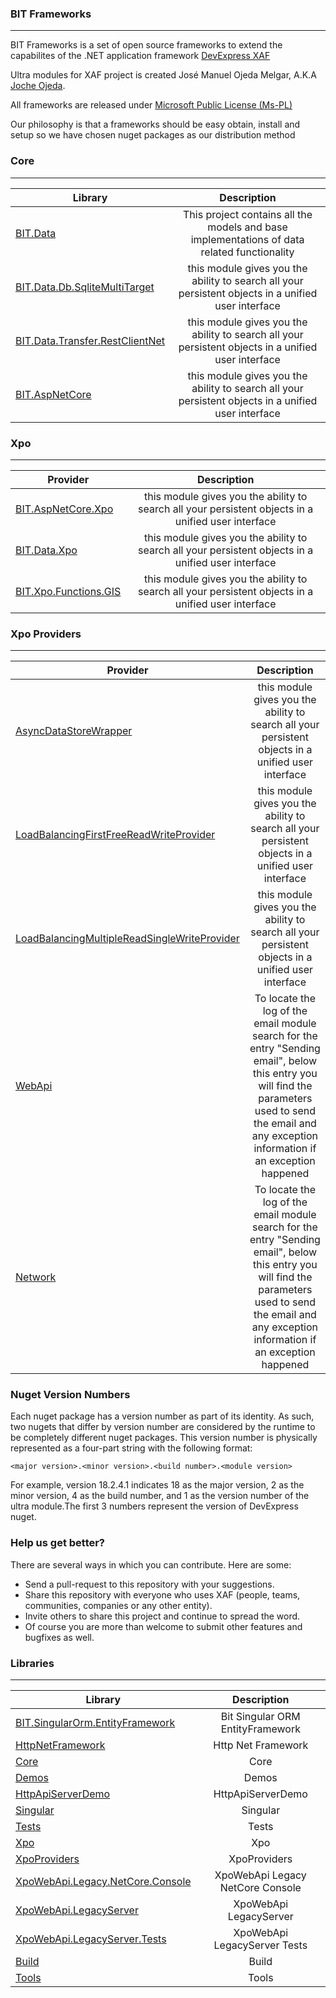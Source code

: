 ### BIT Frameworks
---

BIT Frameworks is a set of open source frameworks to extend the capabilites of the .NET application framework [DevExpress XAF](https://www.devexpress.com/products/net/application_framework/)

Ultra modules for XAF project is created José Manuel Ojeda Melgar, A.K.A [Joche Ojeda](https://www.jocheojeda.com).

All frameworks are released under [Microsoft Public License (Ms-PL)](https://opensource.org/licenses/MS-PL)

Our philosophy is that a frameworks should be easy obtain, install and setup so we have chosen nuget packages as our distribution method


### Core
---


| Library        | Description   |
| ------------- |:-------------:| 
|[BIT.Data](https://github.com/egarim/BitFrameWorks/tree/master/scr/Core/BIT.Data)      | This project contains all the models and base implementations of data related functionality|
|[BIT.Data.Db.SqliteMultiTarget](https://github.com/egarim/BitFrameWorks/tree/master/scr/Core/BIT.Db.SqliteMultiTarget)      | this module gives you the ability to search all your persistent objects in a unified user interface |
|[BIT.Data.Transfer.RestClientNet](https://github.com/egarim/BitFrameWorks/tree/master/scr/Core/BIT.Data.Transfer.RestClientNet)      | this module gives you the ability to search all your persistent objects in a unified user interface |
|[BIT.AspNetCore](https://github.com/egarim/BitFrameWorks/tree/master/scr/Core/BIT.AspNetCore)      | this module gives you the ability to search all your persistent objects in a unified user interface |


### Xpo
---


| Provider        | Description   |
| ------------- |:-------------:| 
|[BIT.AspNetCore.Xpo](https://github.com/egarim/Ultra/tree/master/Ultra.UniversalSearch)      | this module gives you the ability to search all your persistent objects in a unified user interface |
|[BIT.Data.Xpo](https://github.com/egarim/Ultra/tree/master/Ultra.UniversalSearch)      | this module gives you the ability to search all your persistent objects in a unified user interface |
|[BIT.Xpo.Functions.GIS](https://github.com/egarim/Ultra/tree/master/Ultra.UniversalSearch)      | this module gives you the ability to search all your persistent objects in a unified user interface |



### Xpo Providers
---


| Provider        | Description   |
| ------------- |:-------------:| 
|[AsyncDataStoreWrapper](https://github.com/egarim/Ultra/tree/master/Ultra.UniversalSearch)      | this module gives you the ability to search all your persistent objects in a unified user interface |
|[LoadBalancingFirstFreeReadWriteProvider](https://github.com/egarim/Ultra/tree/master/Ultra.UniversalSearch)      | this module gives you the ability to search all your persistent objects in a unified user interface |
|[LoadBalancingMultipleReadSingleWriteProvider](https://github.com/egarim/Ultra/tree/master/Ultra.UniversalSearch)      | this module gives you the ability to search all your persistent objects in a unified user interface |
|[WebApi](https://github.com/egarim/Ultra/tree/master/Ultra.Email)      | To locate the log of the email module search for the entry "Sending email", below this entry you will find the parameters used to send the email and any exception information if an exception happened |
|[Network](https://github.com/egarim/Ultra/tree/master/Ultra.Email)      | To locate the log of the email module search for the entry "Sending email", below this entry you will find the parameters used to send the email and any exception information if an exception happened |    
 


### Nuget Version Numbers


Each nuget package has a version number as part of its identity. As such, two nugets that differ by version number are considered by the runtime to be completely different nuget packages. This version number is physically represented as a four-part string with the following format:

```<language>
<major version>.<minor version>.<build number>.<module version>
```

For example, version 18.2.4.1 indicates 18 as the major version, 2 as the minor version, 4 as the build number, and 1 as the version number of the ultra module.The first 3 numbers
represent the version of DevExpress nuget.


### Help us get better?

There are several ways in which you can contribute. Here are some:

- Send a pull-request to this repository with your suggestions.
- Share this repository with everyone who uses XAF (people, teams, communities, companies or any other entity).
- Invite others to share this project and continue to spread the word.
- Of course you are more than welcome to submit other features and bugfixes as well.



### Libraries
---


| Library        | Description   |
| ------------- |:-------------:| 
|[BIT.SingularOrm.EntityFramework](https://github.com/egarim/BitFrameWorks/tree/master/src/BIT.SingularOrm.EntityFramework)      | Bit Singular ORM EntityFramework|
|[HttpNetFramework](https://github.com/egarim/BitFrameWorks/tree/master/src/BIT.Xpo.Providers.Network.Server.HttpNetFramework)      | Http Net Framework|
|[Core](https://github.com/egarim/BitFrameWorks/tree/master/src/Core)      | Core|
|[Demos](https://github.com/egarim/BitFrameWorks/tree/master/src/Demos)      | Demos|
|[HttpApiServerDemo](https://github.com/egarim/BitFrameWorks/tree/master/src/HttpApiServerDemo)      | HttpApiServerDemo|
|[Singular](https://github.com/egarim/BitFrameWorks/tree/master/src/Singular)      | Singular|
|[Tests](https://github.com/egarim/BitFrameWorks/tree/master/src/Tests)      | Tests|
|[Xpo](https://github.com/egarim/BitFrameWorks/tree/master/src/Xpo)      | Xpo|
|[XpoProviders](https://github.com/egarim/BitFrameWorks/tree/master/src/XpoProviders)      | XpoProviders|
|[XpoWebApi.Legacy.NetCore.Console](https://github.com/egarim/BitFrameWorks/tree/master/src/XpoWebApi.Legacy.NetCore.Console)      | XpoWebApi Legacy NetCore Console|
|[XpoWebApi.LegacyServer](https://github.com/egarim/BitFrameWorks/tree/master/src/XpoWebApi.LegacyServer)      | XpoWebApi LegacyServer|
|[XpoWebApi.LegacyServer.Tests](https://github.com/egarim/BitFrameWorks/tree/master/src/XpoWebApiLegacy/XpoWebApi.LegacyServer.Tests)      | XpoWebApi LegacyServer Tests|
|[Build](https://github.com/egarim/BitFrameWorks/tree/master/src/build)      | Build|
|[Tools](https://github.com/egarim/BitFrameWorks/tree/master/src/tools)      | Tools|





